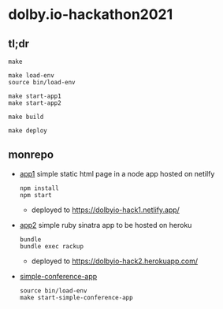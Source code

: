 # dolby.io-hackathon2021

## tl;dr

```
make

make load-env
source bin/load-env

make start-app1
make start-app2

make build

make deploy
```

## monrepo

- [app1](/app1)
  simple static html page in a node app hosted on netilfy
  ```
  npm install
  npm start
  ```
  - deployed to https://dolbyio-hack1.netlify.app/

- [app2](/app2)
  simple ruby sinatra app to be hosted on heroku
  ```
  bundle
  bundle exec rackup
  ```
  - deployed to https://dolbyio-hack2.herokuapp.com/

- [simple-conference-app](/simple-conference-app)
  ```
  source bin/load-env
  make start-simple-conference-app
  ```

